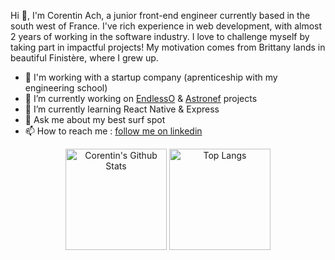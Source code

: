 Hi 👋, I'm Corentin Ach, a junior front-end engineer currently based in the south west of France. I've rich experience in web development, with almost 2 years of working in the software industry. I love to challenge myself by taking part in impactful projects! My motivation comes from Brittany lands in beautiful Finistère, where I grew up.

- 🚀 I'm working with a startup company (aprenticeship with my engineering school)
- 🔭 I’m currently working on [EndlessO](https://corentin-ach.notion.site/Ocean-Quality-c3e3d825e4eb43f9a7503300911a4309) & [Astronef](https://blog.astronef.app) projects
- 🌱 I’m currently learning React Native & Express
- 💬 Ask me about my best surf spot
- 📫 How to reach me : [follow me on linkedin](https://www.linkedin.com/in/corentin-ach-0948b71b1/)


<p align="center">
  <img alt="Corentin's Github Stats" src="https://github-readme-stats.vercel.app/api?username=corentin-ach&show_icons=true&count_private=true&theme=react&hide_border=true&bg_color=1F222E&title_color=F85D7F&icon_color=F8D866&hide=stars,prs" height="162px"/>
    <img alt="Top Langs" src="https://github-readme-stats.vercel.app/api/top-langs/?username=corentin-ach&langs_count=8&layout=compact&theme=react&hide_border=true&bg_color=1F222E&title_color=F85D7F&icon_color=F8D866&hide=Jupyter%20Notebook" height="162px"/>
</p>
